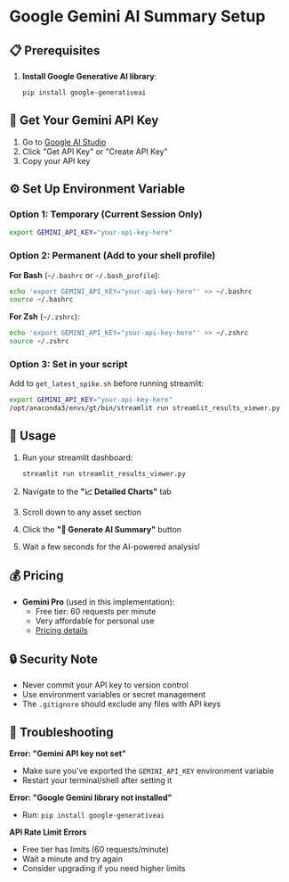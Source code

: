 # Google Gemini AI Summary Setup

## 📋 Prerequisites

1. **Install Google Generative AI library**:
   ```bash
   pip install google-generativeai
   ```

## 🔑 Get Your Gemini API Key

1. Go to [Google AI Studio](https://makersuite.google.com/app/apikey)
2. Click "Get API Key" or "Create API Key"
3. Copy your API key

## ⚙️ Set Up Environment Variable

### Option 1: Temporary (Current Session Only)
```bash
export GEMINI_API_KEY="your-api-key-here"
```

### Option 2: Permanent (Add to your shell profile)

**For Bash** (`~/.bashrc` or `~/.bash_profile`):
```bash
echo 'export GEMINI_API_KEY="your-api-key-here"' >> ~/.bashrc
source ~/.bashrc
```

**For Zsh** (`~/.zshrc`):
```bash
echo 'export GEMINI_API_KEY="your-api-key-here"' >> ~/.zshrc
source ~/.zshrc
```

### Option 3: Set in your script
Add to `get_latest_spike.sh` before running streamlit:
```bash
export GEMINI_API_KEY="your-api-key-here"
/opt/anaconda3/envs/gt/bin/streamlit run streamlit_results_viewer.py
```

## 🚀 Usage

1. Run your streamlit dashboard:
   ```bash
   streamlit run streamlit_results_viewer.py
   ```

2. Navigate to the **"📈 Detailed Charts"** tab

3. Scroll down to any asset section

4. Click the **"🤖 Generate AI Summary"** button

5. Wait a few seconds for the AI-powered analysis!

## 💰 Pricing

- **Gemini Pro** (used in this implementation):
  - Free tier: 60 requests per minute
  - Very affordable for personal use
  - [Pricing details](https://ai.google.dev/pricing)

## 🔒 Security Note

- Never commit your API key to version control
- Use environment variables or secret management
- The `.gitignore` should exclude any files with API keys

## 🐛 Troubleshooting

**Error: "Gemini API key not set"**
- Make sure you've exported the `GEMINI_API_KEY` environment variable
- Restart your terminal/shell after setting it

**Error: "Google Gemini library not installed"**
- Run: `pip install google-generativeai`

**API Rate Limit Errors**
- Free tier has limits (60 requests/minute)
- Wait a minute and try again
- Consider upgrading if you need higher limits
